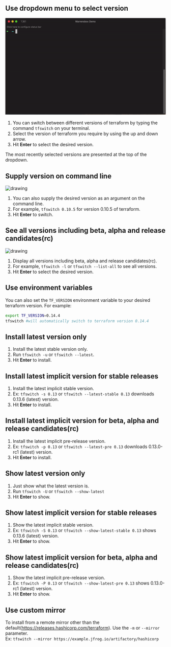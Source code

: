 ## Use dropdown menu to select version
![tfswitch](../static/tfswitch.gif "tfswitch")

1.  You can switch between different versions of terraform by typing the command `tfswitch` on your terminal.
2.  Select the version of terraform you require by using the up and down arrow.
3.  Hit **Enter** to select the desired version.

The most recently selected versions are presented at the top of the dropdown.

## Supply version on command line
<img src="https://s3.us-east-2.amazonaws.com/kepler-images/warrensbox/tfswitch/tfswitch-v4.gif" alt="drawing" style="width: 600px;"/>

1. You can also supply the desired version as an argument on the command line.
2. For example, `tfswitch 0.10.5` for version 0.10.5 of terraform.
3. Hit **Enter** to switch.

## See all versions including beta, alpha and release candidates(rc)
<img src="https://s3.us-east-2.amazonaws.com/kepler-images/warrensbox/tfswitch/tfswitch-v5.gif" alt="drawing" style="width: 600px;"/>

1. Display all versions including beta, alpha and release candidates(rc). 
2. For example, `tfswitch -l` or `tfswitch --list-all` to see all versions.
3. Hit **Enter** to select the desired version.

## Use environment variables
You can also set the `TF_VERSION` environment variable to your desired terraform version. 
For example:   
```bash
export TF_VERSION=0.14.4
tfswitch #will automatically switch to terraform version 0.14.4
```
## Install latest version only
1. Install the latest stable version only.
2. Run `tfswitch -u` or `tfswitch --latest`.
3. Hit **Enter** to install.

## Install latest implicit version for stable releases
1. Install the latest implicit stable version.
2. Ex: `tfswitch -s 0.13` or `tfswitch --latest-stable 0.13` downloads 0.13.6 (latest) version.
3. Hit **Enter** to install.

## Install latest implicit version for beta, alpha and release candidates(rc)
1. Install the latest implicit pre-release version.
2. Ex: `tfswitch -p 0.13` or `tfswitch --latest-pre 0.13` downloads 0.13.0-rc1 (latest) version.
3. Hit **Enter** to install.

## Show latest version only
1. Just show what the latest version is.
2. Run `tfswitch -U` or `tfswitch --show-latest`
3. Hit **Enter** to show.

## Show latest implicit version for stable releases
1. Show the latest implicit stable version.
2. Ex: `tfswitch -S 0.13` or `tfswitch --show-latest-stable 0.13` shows 0.13.6 (latest) version.
3. Hit **Enter** to show.

## Show latest implicit version for beta, alpha and release candidates(rc)
1. Show the latest implicit pre-release version.
2. Ex: `tfswitch -P 0.13` or `tfswitch --show-latest-pre 0.13` shows 0.13.0-rc1 (latest) version.
3. Hit **Enter** to show.

## Use custom mirror 
To install from a remote mirror other than the default(https://releases.hashicorp.com/terraform). Use the `-m` or `--mirror` parameter.    
Ex: `tfswitch --mirror https://example.jfrog.io/artifactory/hashicorp`
